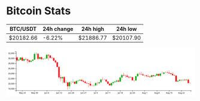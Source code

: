 # Bitcoin Stats

BTC/USDT|24h change|24h high|24h low|
|---|---|---|---|
|$20182.66|-6.22%|$21886.77|$20107.90|

<img src="./chart.svg">
